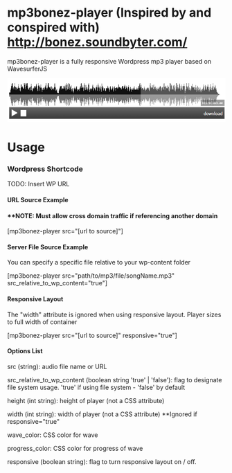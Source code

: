 mp3bonez-player (Inspired by and conspired with) http://bonez.soundbyter.com/
===============

mp3bonez-player is a fully responsive Wordpress mp3 player based on WavesurferJS

![alt tag](Source/content/snapshot.png)

# Usage

### Wordpress Shortcode

TODO: Insert WP URL

#### URL Source Example 

#### **NOTE:  Must allow cross domain traffic if referencing another domain

[mp3bonez-player src="[url to source]"]

#### Server File Source Example

You can specify a specific file relative to your wp-content folder

[mp3bonez-player src="path/to/mp3/file/songName.mp3" src_relative_to_wp_content="true"]

#### Responsive Layout

The "width" attribute is ignored when using responsive layout. Player sizes to full width of container

[mp3bonez-player src="[url to source]" responsive="true"]

#### Options List

src (string): audio file name or URL

src_relative_to_wp_content (boolean string 'true' | 'false'):  flag to designate file system usage. 'true' if using file system - 'false' by default

height (int string): height of player (not a CSS attribute)

width (int string): width of player (not a CSS attribute) **Ignored if responsive="true"

wave_color: CSS color for wave

progress_color: CSS color for progress of wave

responsive (boolean string): flag to turn responsive layout on / off.